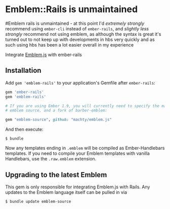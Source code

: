 # Emblem::Rails is unmaintained

#Emblem rails is unmaintained - at this point I'd _extremely strongly_ recommend using `ember-cli` instead of `ember-rails`, and _slightly less strongly_ recommend not using emblem, as although the syntax is great it's turned out to not keep up with developments in hbs very quickly and as such using hbs has been a lot easier overall in my experience

Integrate [Emblem.js](https://github.com/machty/emblem.js) with ember-rails

## Installation

Add `gem 'emblem-rails'` to your application's Gemfile after `ember-rails`:

```ruby
gem 'ember-rails'
gem 'emblem-rails'

# If you are using Ember 1.9, you will currently need to specify the master branch of 
# emblem source, and a fork of barber-emblem:

gem "emblem-source", github: "machty/emblem.js"
```
And then execute:

    $ bundle


Now any templates ending in `.emblem` will be compiled as
Ember-Handlebars templates. If you need to compile your Emblem templates
with vanilla Handlebars, use the `.raw.emblem` extension.

## Upgrading to the latest Emblem

This gem is only responsible for integrating Emblem.js with Rails. Any
updates to the Emblem language itself can be pulled in via
 
    $ bundle update emblem-source

